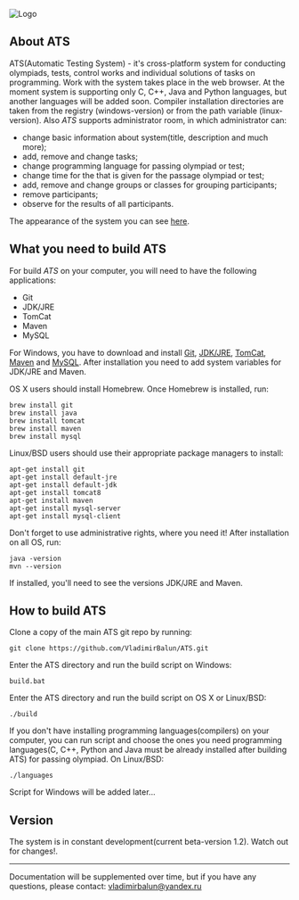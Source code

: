 ![Logo](./img/ATS.jpg "Automatic Testing System of olympiad/school/university
 programs in different programming languages")

## About ATS

ATS(Automatic Testing System) - it's cross-platform system for conducting olympiads, tests, 
control works and individual solutions of tasks on programming. Work with the system takes
place in the web browser. At the moment system is supporting only C, C++, Java and Python languages, 
but another languages will be added soon. Compiler installation directories are taken from the registry 
(windows-version) or from the path variable (linux-version). Also *ATS* supports 
administrator room, in which administrator can:
- change basic information about system(title, description and much more); 
- add, remove and change tasks;
- change programming language for passing olympiad or test;
- change time for the that is given for the passage olympiad or test;
- add, remove and change groups or classes for grouping participants;
- remove participants;
- observe for the results of all participants.

The appearance of the system you can see 
[here](https://github.com/VladimirBalun/ATS/tree/master/img).

## What you need to build ATS
For build *ATS* on your computer, you will need to have the following
applications:
- Git
- JDK/JRE
- TomCat
- Maven
- MySQL

For Windows, you have to download and install [Git](https://git-scm.com/download), 
[JDK/JRE](http://www.oracle.com/technetwork/java/index-jsp-138363.html), 
[TomCat](https://tomcat.apache.org/download-80), 
[Maven](http://maven.apache.org/download.cgi) and
[MySQL](https://dev.mysql.com/downloads/installer/). After installation you
need to add system variables for JDK/JRE and Maven. 

OS X users should install Homebrew. Once Homebrew is installed, run:
    
    brew install git
    brew install java
    brew install tomcat
    brew install maven
    brew install mysql

Linux/BSD users should use their appropriate package managers to install:

    apt-get install git
    apt-get install default-jre
    apt-get install default-jdk
    apt-get install tomcat8
    apt-get install maven
    apt-get install mysql-server
    apt-get install mysql-client

Don't forget to use administrative rights, where you need it! After 
installation on all OS, run:

    java -version
    mvn --version

If installed, you'll need to see the versions JDK/JRE and Maven.

## How to build ATS
Clone a copy of the main ATS git repo by running:

    git clone https://github.com/VladimirBalun/ATS.git

Enter the ATS directory and run the build script on Windows:

    build.bat

Enter the ATS directory and run the build script on OS X or Linux/BSD:

    ./build
    
If you don't have installing programming languages(compilers) on your computer, you can 
run script and choose the ones you need programming languages(C, C++, Python and Java 
must be already installed after building ATS) for passing olympiad. On Linux/BSD:

    ./languages

Script for Windows will be added later...

## Version
The system is in constant development(current beta-version 1.2). Watch out for changes!. 
____
Documentation will be supplemented over time, but if you have any questions, please 
contact: vladimirbalun@yandex.ru

